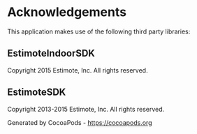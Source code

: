 # Acknowledgements
This application makes use of the following third party libraries:

## EstimoteIndoorSDK

Copyright 2015 Estimote, Inc. All rights reserved.


## EstimoteSDK

Copyright 2013-2015 Estimote, Inc. All rights reserved.

Generated by CocoaPods - https://cocoapods.org
